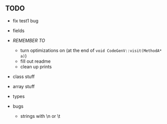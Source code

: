 

## TODO

- fix test1 bug
- fields

- *REMEMBER TO*
    - turn optimizations on (at the end of `void CodeGenV::visit(MethodA* a)`)
    - fill out readme
    - clean up prints
- class stuff
- array stuff
- types
- bugs
    - strings with \n or \t

